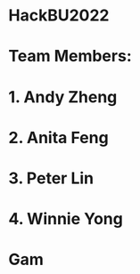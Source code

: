 # HackBU2022

# Team Members:

# 1. Andy Zheng
# 2. Anita Feng
# 3. Peter Lin
# 4. Winnie Yong

# Gam